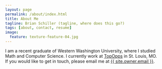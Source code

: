 ```yaml
---
layout: page
permalink: /about/index.html
title: About Me
tagline: Brian Schiller (tagline, where does this go?)
tags: [about, contact, resume]
image:
  feature: texture-feature-04.jpg
---
```


I am a recent graduate of Western Washington University, where I studied Math and Computer Science. I currently work at [TopOpps](http://topopps.com/) in St. Louis, MO. If you would like to get in touch, please email me at <a href="mailto:{{ site.owner.email }}">{{ site.owner.email }}</a>.
